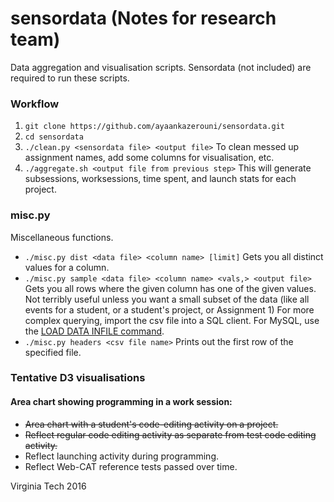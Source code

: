 # sensordata (Notes for research team)

Data aggregation and visualisation scripts. Sensordata (not included) are required to run these scripts.

### Workflow
1. ```git clone https://github.com/ayaankazerouni/sensordata.git```
2. ```cd sensordata```
3. ```./clean.py <sensordata file> <output file>``` To clean messed up assignment names, add some columns for visualisation, etc.
4. ```./aggregate.sh <output file from previous step>``` This will generate subsessions, worksessions, time spent, and launch stats for each project.

### misc.py
Miscellaneous functions.
* ```./misc.py dist <data file> <column name> [limit]``` Gets you all distinct values for a column.
* ```./misc.py sample <data file> <column name> <vals,> <output file>``` Gets you all rows where the given column has one of the given values. Not terribly useful unless you want a small subset of the data (like all events for a student, or a student's project, or Assignment 1) For more complex querying, import the csv file into a SQL client. For MySQL, use the [LOAD DATA INFILE command](http://dev.mysql.com/doc/refman/5.7/en/load-data.html).
* ```./misc.py headers <csv file name>``` Prints out the first row of the specified file.


### Tentative D3 visualisations

#### Area chart showing programming in a work session:
* ~~Area chart with a student's code-editing activity on a project.~~
* ~~Reflect regular code editing activity as separate from test code editing activity.~~
* Reflect launching activity during programming.
* Reflect Web-CAT reference tests passed over time.

Virginia Tech 2016
